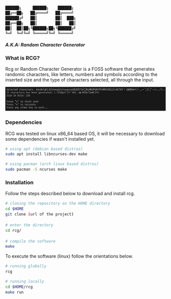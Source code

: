 ```
██████╗     ██████╗    ██████╗
██╔══██╗   ██╔════╝   ██╔════╝
██████╔╝   ██║        ██║  ███╗
██╔══██╗   ██║        ██║   ██║
██║  ██║██╗╚██████╗██╗╚██████╔╝
╚═╝  ╚═╝╚═╝ ╚═════╝╚═╝ ╚═════╝
```

##### A.K.A: _Random Character Generator_

### What is RCG?
Rcg or Random Character Generator is a FOSS software that generates randomic characters, like letters,
numbers and symbols according to the inserted size and the type of characters selected, all through the input.

![rcg](assets/pic0.png)

### Dependencies
RCG was tested on linux x86_64 based OS, it will be necessary to download some dependencies if wasn't installed yet.

```sh
# using apt (debian based distros)
sudo apt install libncurses-dev make
```

```sh
# using pacman (arch linux based distros)
sudo pacman -S ncurses make
```

### Installation
Follow the steps described below to download and install rcg.

```sh
# cloning the repository on the HOME directory 
cd $HOME
git clone (url of the project)

# enter the directory
cd rcg/

# compile the software
make
```
To execute the software (linux) follow the orientations below.

```sh
# running globally
rcg
```

```sh
# running locally
cd $HOME/rcg
make run
```